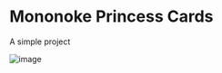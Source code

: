 # Mononoke Princess Cards

A simple project

![image](https://user-images.githubusercontent.com/93611614/185827367-76a63ca1-e1a3-4d6f-b79a-ce23e612a489.png)
